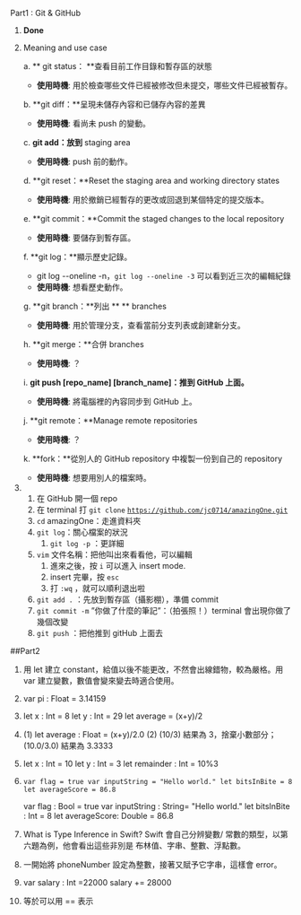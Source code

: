 Part1 : Git & GitHub
1. **Done**
2. Meaning and use case

    a. ** git status： **查看目前工作目錄和暫存區的狀態
    - **使用時機**: 用於檢查哪些文件已經被修改但未提交，哪些文件已經被暫存。

    b. **git diff：**呈現未儲存內容和已儲存內容的差異
    - **使用時機**: 看尚未 push 的變動。
    
    c. **git add：放到** staging area
    - **使用時機**: push 前的動作。

    d. **git reset：**Reset the staging area and working directory states
    - **使用時機**: 用於撤銷已經暫存的更改或回退到某個特定的提交版本。

    e. **git commit：**Commit the staged changes to the local repository
    - **使用時機**: 要儲存到暫存區。

    f. **git log：**顯示歷史記錄。
    - git log --oneline -n，`git log --oneline -3` 可以看到近三次的編輯紀錄
    - **使用時機**: 想看歷史動作。

    g. **git branch：**列出 ** ** branches
    - **使用時機**: 用於管理分支，查看當前分支列表或創建新分支。

    h. **git merge：**合併 branches
    - **使用時機**: ？

    i. **git push [repo_name] [branch_name]：推到 GitHub 上面。**
    - **使用時機**: 將電腦裡的內容同步到 GitHub 上。
    
    j. **git remote：**Manage remote repositories
    - **使用時機**: ？

    k. **fork：**從別人的 GitHub repository 中複製一份到自己的 repository
    - **使用時機**: 想要用別人的檔案時。
    
3. 
    1. 在 GitHub 開一個 repo
    2. 在 terminal 打 `git clone` [`https://github.com/jc0714/amazingOne.git`](https://github.com/jc0714/amazingOne.git)
    3. `cd` amazingOne：走進資料夾
    4. `git log`：關心檔案的狀況
        1. `git log -p` ：更詳細
    5. `vim` 文件名稱：把他叫出來看看他，可以編輯
        1. 進來之後，按 `i` 可以進入 insert mode.
        2. insert 完畢，按 `esc` 
        3. 打 `:wq` ，就可以順利退出啦
    6. `git add .` ：先放到暫存區（攝影棚），準備 commit 
    7. `git commit -m` ”你做了什麼的筆記”：（拍張照！）terminal 會出現你做了幾個改變
    8. `git push` ：把他推到 gitHub 上面去
    
##Part2

1. 用 let 建立 constant，給值以後不能更改，不然會出線錯物，較為嚴格。用 var 建立變數，數值會變來變去時適合使用。
2. var pi : Float = 3.14159 
3. let x : Int = 8
let y : Int = 29
let average = (x+y)/2
4. (1) let average  : Float = (x+y)/2.0
(2) (10/3) 結果為 3，捨棄小數部分；(10.0/3.0) 結果為 3.3333
5. let x : Int = 10
let y : Int = 3
let remainder : Int = 10%3
6. `var flag = true
var inputString = "Hello world."
let bitsInBite = 8
let averageScore = 86.8`
    
    var flag : Bool = true
    var inputString : String= "Hello world."
    let bitsInBite : Int = 8
    let averageScore: Double = 86.8
    
7. What is Type Inference in Swift? Swift 會自己分辨變數/ 常數的類型，以第六題為例，他會看出這些非別是 布林值、字串、整數、浮點數。
8. 一開始將 phoneNumber 設定為整數，接著又賦予它字串，這樣會 error。
9. var salary : Int =22000
salary += 28000
10. 等於可以用 == 表示


